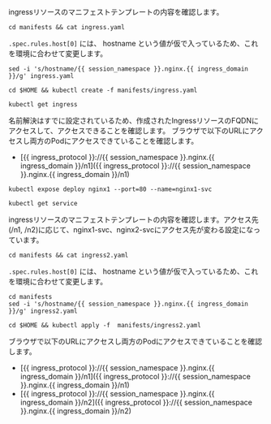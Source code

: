 ingressリソースのマニフェストテンプレートの内容を確認します。

```execute
cd manifests && cat ingress.yaml
```

```.spec.rules.host[0]``` には、 hostname という値が仮で入っているため、これを環境に合わせて変更します。


```execute
sed -i 's/hostname/{{ session_namespace }}.nginx.{{ ingress_domain }}/g' ingress.yaml
```
```execute
cd $HOME && kubectl create -f manifests/ingress.yaml
```

```execute
kubectl get ingress
```

名前解決はすでに設定されているため、作成されたIngressリソースのFQDNにアクセスして、アクセスできることを確認します。
ブラウザで以下のURLにアクセスし両方のPodにアクセスできていることを確認します。

- [{{ ingress_protocol }}://{{ session_namespace }}.nginx.{{ ingress_domain }}/n1]({{ ingress_protocol }}://{{ session_namespace }}.nginx.{{ ingress_domain }}/n1)


```execute
kubectl expose deploy nginx1 --port=80 --name=nginx1-svc
```

```execute
kubectl get service
```

ingressリソースのマニフェストテンプレートの内容を確認します。アクセス先(/n1, /n2)に応じて、nginx1-svc、nginx2-svcにアクセス先が変わる設定になっています。

```execute
cd manifests && cat ingress2.yaml
```

```.spec.rules.host[0]``` には、 hostname という値が仮で入っているため、これを環境に合わせて変更します。


```execute
cd manifests
sed -i 's/hostname/{{ session_namespace }}.nginx.{{ ingress_domain }}/g' ingress2.yaml
```

```execute
cd $HOME && kubectl apply -f  manifests/ingress2.yaml
```

ブラウザで以下のURLにアクセスし両方のPodにアクセスできていることを確認します。

- [{{ ingress_protocol }}://{{ session_namespace }}.nginx.{{ ingress_domain }}/n1]({{ ingress_protocol }}://{{ session_namespace }}.nginx.{{ ingress_domain }}/n1)
- [{{ ingress_protocol }}://{{ session_namespace }}.nginx.{{ ingress_domain }}/n2]({{ ingress_protocol }}://{{ session_namespace }}.nginx.{{ ingress_domain }}/n2)

